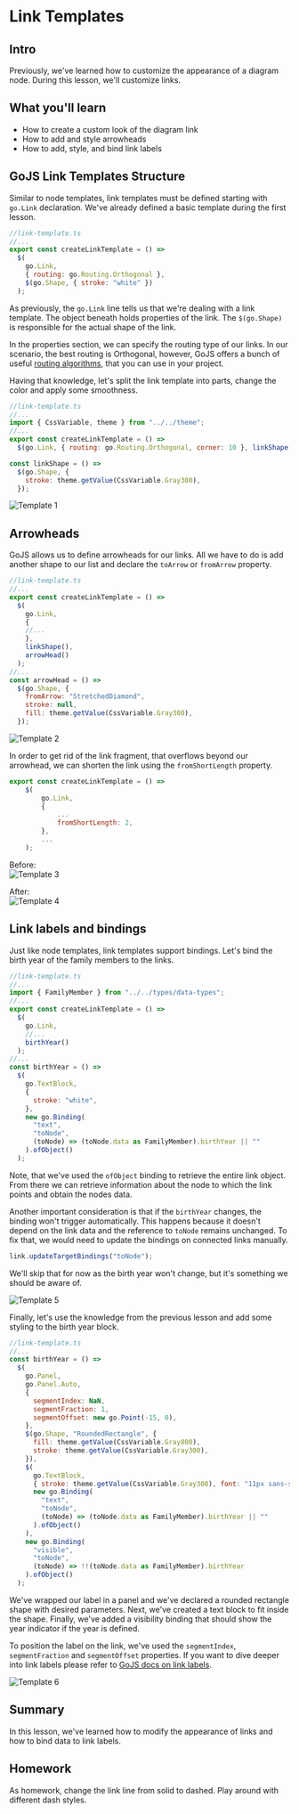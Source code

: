 # Link Templates

## Intro
Previously, we've learned how to customize the appearance of a diagram node. During this lesson, we'll customize links.

## What you'll learn
* How to create a custom look of the diagram link
* How to add and style arrowheads
* How to add, style, and bind link labels

## GoJS Link Templates Structure

Similar to node templates, link templates must be defined starting with `go.Link` declaration. We've already defined a basic template during the first lesson.

``` javascript
//link-template.ts
//...
export const createLinkTemplate = () =>
  $(
    go.Link,
    { routing: go.Routing.Orthogonal },
    $(go.Shape, { stroke: "white" })
  );
```

As previously, the `go.Link` line tells us that we're dealing with a link template. The object beneath holds properties of the link. The `$(go.Shape)` is responsible for the actual shape of the link.

In the properties section, we can specify the routing type of our links. In our scenario, the best routing is Orthogonal, however, GoJS offers a bunch of useful [routing algorithms](https://gojs.net/latest/intro/links.html#Routing), that you can use in your project.


Having that knowledge, let's split the link template into parts, change the color and apply some smoothness.

``` javascript
//link-template.ts
//...
import { CssVariable, theme } from "../../theme";
//...
export const createLinkTemplate = () =>
  $(go.Link, { routing: go.Routing.Orthogonal, corner: 10 }, linkShape());

const linkShape = () =>
  $(go.Shape, {
    stroke: theme.getValue(CssVariable.Gray300),
  });
```

![Template 1](../assets/lesson-3/link-template-1.png)


## Arrowheads

GoJS allows us to define arrowheads for our links. All we have to do is add another shape to our list and declare the `toArrow` or `fromArrow` property.

``` javascript
//link-template.ts
//...
export const createLinkTemplate = () =>
  $(
    go.Link,
    {
    //...
    },
    linkShape(),
    arrowHead()
  );
//...
const arrowHead = () =>
  $(go.Shape, {
    fromArrow: "StretchedDiamond",
    stroke: null,
    fill: theme.getValue(CssVariable.Gray300),
  });
```

![Template 2](../assets/lesson-3/link-template-2.png)

In order to get rid of the link fragment, that overflows beyond our arrowhead, we can shorten the link using the `fromShortLength` property.
``` javascript
export const createLinkTemplate = () =>
    $(
        go.Link,
        {
            ...
            fromShortLength: 2,
        },
        ...
    );
```
Before:  
![Template 3](../assets/lesson-3/link-template-3.png)

After:  
![Template 4](../assets/lesson-3/link-template-4.png)

## Link labels and bindings

Just like node templates, link templates support bindings. Let's bind the birth year of the family members to the links.

``` javascript
//link-template.ts
//...
import { FamilyMember } from "../../types/data-types";
//...
export const createLinkTemplate = () =>
  $(
    go.Link,
    //...
    birthYear()
  );
//...
const birthYear = () =>
  $(
    go.TextBlock,
    {
      stroke: "white",
    },
    new go.Binding(
      "text",
      "toNode",
      (toNode) => (toNode.data as FamilyMember).birthYear || ""
    ).ofObject()
  );
```

Note, that we've used the `ofObject` binding to retrieve the entire link object.
From there we can retrieve information about the node to which the link points and obtain the nodes data.

Another important consideration is that if the `birthYear` changes, the binding won't trigger automatically. This happens because it doesn't depend on the link data and the reference to `toNode` remains unchanged.
To fix that, we would need to update the bindings on connected links manually.

``` javascript
link.updateTargetBindings("toNode");
```

We'll skip that for now as the birth year won't change, but it's something we should be aware of.

![Template 5](../assets/lesson-3/link-template-5.png)

Finally, let's use the knowledge from the previous lesson and add some styling to the birth year block.

``` javascript
//link-template.ts
//...
const birthYear = () =>
  $(
    go.Panel,
    go.Panel.Auto,
    {
      segmentIndex: NaN,
      segmentFraction: 1,
      segmentOffset: new go.Point(-15, 0),
    },
    $(go.Shape, "RoundedRectangle", {
      fill: theme.getValue(CssVariable.Gray800),
      stroke: theme.getValue(CssVariable.Gray300),
    }),
    $(
      go.TextBlock,
      { stroke: theme.getValue(CssVariable.Gray300), font: "11px sans-serif" },
      new go.Binding(
        "text",
        "toNode",
        (toNode) => (toNode.data as FamilyMember).birthYear || ""
      ).ofObject()
    ),
    new go.Binding(
      "visible",
      "toNode",
      (toNode) => !!(toNode.data as FamilyMember).birthYear
    ).ofObject()
  );
```

We've wrapped our label in a panel and we've declared a rounded rectangle shape with desired parameters. Next, we've created a text block to fit inside the shape. Finally, we've added a visibility binding that should show the year indicator if the year is defined.

To position the label on the link, we've used the `segmentIndex`, `segmentFraction` and `segmentOffset` properties. If you want to dive deeper into link labels please refer to [GoJS docs on link labels](https://gojs.net/latest/intro/linkLabels.html).

![Template 6](../assets/lesson-3/link-template-6.png)

## Summary

In this lesson, we've learned how to modify the appearance of links and how to bind data to link labels.

## Homework

As homework, change the link line from solid to dashed. Play around with different dash styles.

